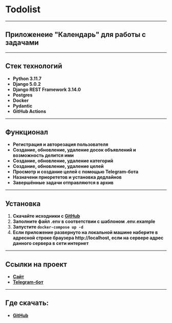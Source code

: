 # Todolist
___
## Приложенеие "Календарь" для работы с задачами
___
## Стек технологий

* **Python 3.11.7**
* **Django 5.0.2**
* **Django REST Framework 3.14.0**
* **Postgres**
* **Docker**
* **Pydantic**
* **GitHub Actions**
___
## Функционал
* **Регистрация и авторезация пользователя**
* **Создание, обновление, удаление досок объявлений и возможность делится ими**
* **Создание, обновление, удаление категорий**
* **Создание, обновление, удаление целей**
* **Просмотр и создание целей с помощью Telegram-бота**
* **Назначени приорететов и установка дедлайнов**
* **Завершённые задачи отправляются в архив**
___
## Установка
1. **Скачайте исходники c [GitHub](https://github.com/Refus1on/Todolist)**
2. **Заполните файл .env в соответствии с шаблоном .env.example**
3. **Запустите `docker-compose up -d`**
4. **Если приложение развернуто на локальной машине наберите в адресной строке браузера http://localhost, если на сервере адрес данного сервера в сети интернет**
___
## Ссылки на проект
* **[Сайт](http://83.229.83.83)**
* **[Telegram-бот](https://t.me/TaskTrekker_bot)**
___
## Где скачать:
* **[GitHub](https://github.com/Refus1on/Todolist)**